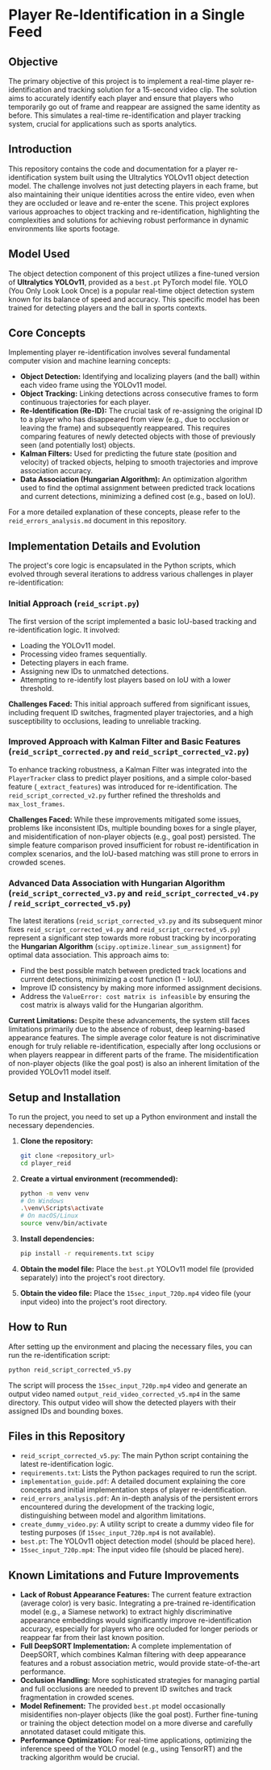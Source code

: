 # Player Re-Identification in a Single Feed

## Objective

The primary objective of this project is to implement a real-time player re-identification and tracking solution for a 15-second video clip. The solution aims to accurately identify each player and ensure that players who temporarily go out of frame and reappear are assigned the same identity as before. This simulates a real-time re-identification and player tracking system, crucial for applications such as sports analytics.

## Introduction

This repository contains the code and documentation for a player re-identification system built using the Ultralytics YOLOv11 object detection model. The challenge involves not just detecting players in each frame, but also maintaining their unique identities across the entire video, even when they are occluded or leave and re-enter the scene. This project explores various approaches to object tracking and re-identification, highlighting the complexities and solutions for achieving robust performance in dynamic environments like sports footage.

## Model Used

The object detection component of this project utilizes a fine-tuned version of **Ultralytics YOLOv11**, provided as a `best.pt` PyTorch model file. YOLO (You Only Look Look Once) is a popular real-time object detection system known for its balance of speed and accuracy. This specific model has been trained for detecting players and the ball in sports contexts.

## Core Concepts

Implementing player re-identification involves several fundamental computer vision and machine learning concepts:

*   **Object Detection:** Identifying and localizing players (and the ball) within each video frame using the YOLOv11 model.
*   **Object Tracking:** Linking detections across consecutive frames to form continuous trajectories for each player.
*   **Re-Identification (Re-ID):** The crucial task of re-assigning the original ID to a player who has disappeared from view (e.g., due to occlusion or leaving the frame) and subsequently reappeared. This requires comparing features of newly detected objects with those of previously seen (and potentially lost) objects.
*   **Kalman Filters:** Used for predicting the future state (position and velocity) of tracked objects, helping to smooth trajectories and improve association accuracy.
*   **Data Association (Hungarian Algorithm):** An optimization algorithm used to find the optimal assignment between predicted track locations and current detections, minimizing a defined cost (e.g., based on IoU).

For a more detailed explanation of these concepts, please refer to the `reid_errors_analysis.md` document in this repository.

## Implementation Details and Evolution

The project's core logic is encapsulated in the Python scripts, which evolved through several iterations to address various challenges in player re-identification:

### Initial Approach (`reid_script.py`)

The first version of the script implemented a basic IoU-based tracking and re-identification logic. It involved:

*   Loading the YOLOv11 model.
*   Processing video frames sequentially.
*   Detecting players in each frame.
*   Assigning new IDs to unmatched detections.
*   Attempting to re-identify lost players based on IoU with a lower threshold.

**Challenges Faced:** This initial approach suffered from significant issues, including frequent ID switches, fragmented player trajectories, and a high susceptibility to occlusions, leading to unreliable tracking.

### Improved Approach with Kalman Filter and Basic Features (`reid_script_corrected.py` and `reid_script_corrected_v2.py`)

To enhance tracking robustness, a Kalman Filter was integrated into the `PlayerTracker` class to predict player positions, and a simple color-based feature (`_extract_features`) was introduced for re-identification. The `reid_script_corrected_v2.py` further refined the thresholds and `max_lost_frames`.

**Challenges Faced:** While these improvements mitigated some issues, problems like inconsistent IDs, multiple bounding boxes for a single player, and misidentification of non-player objects (e.g., goal post) persisted. The simple feature comparison proved insufficient for robust re-identification in complex scenarios, and the IoU-based matching was still prone to errors in crowded scenes.

### Advanced Data Association with Hungarian Algorithm (`reid_script_corrected_v3.py` and `reid_script_corrected_v4.py` / `reid_script_corrected_v5.py`)

The latest iterations (`reid_script_corrected_v3.py` and its subsequent minor fixes `reid_script_corrected_v4.py` and `reid_script_corrected_v5.py`) represent a significant step towards more robust tracking by incorporating the **Hungarian Algorithm** (`scipy.optimize.linear_sum_assignment`) for optimal data association. This approach aims to:

*   Find the best possible match between predicted track locations and current detections, minimizing a cost function (1 - IoU).
*   Improve ID consistency by making more informed assignment decisions.
*   Address the `ValueError: cost matrix is infeasible` by ensuring the cost matrix is always valid for the Hungarian algorithm.

**Current Limitations:** Despite these advancements, the system still faces limitations primarily due to the absence of robust, deep learning-based appearance features. The simple average color feature is not discriminative enough for truly reliable re-identification, especially after long occlusions or when players reappear in different parts of the frame. The misidentification of non-player objects (like the goal post) is also an inherent limitation of the provided YOLOv11 model itself.

## Setup and Installation

To run the project, you need to set up a Python environment and install the necessary dependencies.

1.  **Clone the repository:**
    ```bash
    git clone <repository_url>
    cd player_reid
    ```

2.  **Create a virtual environment (recommended):**
    ```bash
    python -m venv venv
    # On Windows
    .\venv\Scripts\activate
    # On macOS/Linux
    source venv/bin/activate
    ```

3.  **Install dependencies:**
    ```bash
    pip install -r requirements.txt scipy
    ```

4.  **Obtain the model file:**
    Place the `best.pt` YOLOv11 model file (provided separately) into the project's root directory.

5.  **Obtain the video file:**
    Place the `15sec_input_720p.mp4` video file (your input video) into the project's root directory.

## How to Run

After setting up the environment and placing the necessary files, you can run the re-identification script:

```bash
python reid_script_corrected_v5.py
```

The script will process the `15sec_input_720p.mp4` video and generate an output video named `output_reid_video_corrected_v5.mp4` in the same directory. This output video will show the detected players with their assigned IDs and bounding boxes.

## Files in this Repository

*   `reid_script_corrected_v5.py`: The main Python script containing the latest re-identification logic.
*   `requirements.txt`: Lists the Python packages required to run the script.
*   `implementation_guide.pdf`: A detailed document explaining the core concepts and initial implementation steps of player re-identification.
*   `reid_errors_analysis.pdf`: An in-depth analysis of the persistent errors encountered during the development of the tracking logic, distinguishing between model and algorithm limitations.
*   `create_dummy_video.py`: A utility script to create a dummy video file for testing purposes (if `15sec_input_720p.mp4` is not available).
*   `best.pt`: The YOLOv11 object detection model (should be placed here).
*   `15sec_input_720p.mp4`: The input video file (should be placed here).

## Known Limitations and Future Improvements

*   **Lack of Robust Appearance Features:** The current feature extraction (average color) is very basic. Integrating a pre-trained re-identification model (e.g., a Siamese network) to extract highly discriminative appearance embeddings would significantly improve re-identification accuracy, especially for players who are occluded for longer periods or reappear far from their last known position.
*   **Full DeepSORT Implementation:** A complete implementation of DeepSORT, which combines Kalman filtering with deep appearance features and a robust association metric, would provide state-of-the-art performance.
*   **Occlusion Handling:** More sophisticated strategies for managing partial and full occlusions are needed to prevent ID switches and track fragmentation in crowded scenes.
*   **Model Refinement:** The provided `best.pt` model occasionally misidentifies non-player objects (like the goal post). Further fine-tuning or training the object detection model on a more diverse and carefully annotated dataset could mitigate this.
*   **Performance Optimization:** For real-time applications, optimizing the inference speed of the YOLO model (e.g., using TensorRT) and the tracking algorithm would be crucial.

